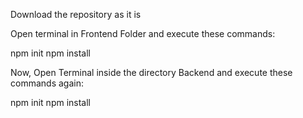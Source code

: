 Download the repository as it is

Open terminal in Frontend Folder and execute these commands: 

npm init
npm install

Now, Open Terminal inside the directory Backend and execute these commands again:

npm init 
npm install
